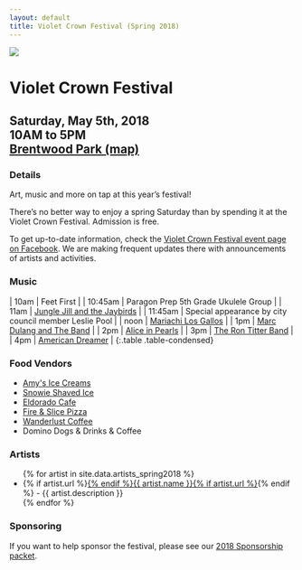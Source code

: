 ```yaml
---
layout: default
title: Violet Crown Festival (Spring 2018)
---
```

<div class="container">
	<div class="row">
		<div class="col-md-2"><img src="img/VCF_Logo_2014_sm.png" class="img-responsive"></div>
		<div class="col-md-6">
			<h1>Violet Crown Festival</h1>
			<h2>
				Saturday, May 5th, 2018 <br>
				10AM to 5PM <br>
				<a href="https://goo.gl/maps/DuTPTEMibVL2">Brentwood Park (map)</a>
			</h2>
		</div>
	</div>
</div>

### Details

Art, music and more on tap at this year’s festival!

There’s no better way to enjoy a spring Saturday than by spending it at the
Violet Crown Festival. Admission is free.

To get up-to-date information, check the [Violet Crown Festival event page on Facebook](https://www.facebook.com/events/2117433981825762).
We are making frequent updates there with announcements of artists and activities.

### Music

| 10am | Feet First |
| 10:45am | Paragon Prep 5th Grade Ukulele Group |
| 11am | [Jungle Jill and the Jaybirds](https://www.facebook.com/pages/Jungle-Jill-The-Jaybirds/257212990967619) | 
| 11:45am | Special appearance by city council member Leslie Pool |
| noon | [Mariachi Los Gallos](https://www.facebook.com/mariachiaustin/) |
|  1pm | [Marc Dulang and The Band](https://marcdulang.bandcamp.com/releases) |
|  2pm | [Alice in Pearls](https://www.facebook.com/aliceinpearls/) |
|  3pm | [The Ron Titter Band](https://www.facebook.com/RonTitterBand/) |
|  4pm | [American Dreamer](http://www.americandreamermusic.com/) |
{:.table .table-condensed}

### Food Vendors

* [Amy's Ice Creams](http://www.amysicecreams.com/)
* [Snowie Shaved Ice](http://austinshavediceco.com/)
* [Eldorado Cafe](http://www.eldoradocafeatx.com/)
* [Fire & Slice Pizza](http://www.fireandsliceaustin.com/)
* [Wanderlust Coffee](https://www.facebook.com/wanderlustcoffeetruck)
* Domino Dogs & Drinks & Coffee

### Artists

<ul>{% for artist in site.data.artists_spring2018 %}<li>{% if artist.url %}<a href="{{ artist.url }}" target="_blank">{% endif %}{{ artist.name }}{% if artist.url %}</a>{% endif %} - {{ artist.description }}</li>{% endfor %}</ul>

### Sponsoring

If you want to help sponsor the festival, please see our <a href="docs/VCF_SponsorPacket_2017_pig.pdf">2018 Sponsorship packet</a>.
